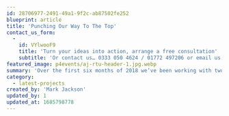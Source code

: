 ```yaml
---
id: 28706977-2491-49a1-9f2c-ab87502fe252
blueprint: article
title: 'Punching Our Way To The Top'
contact_us_form:
  -
    id: VYlwooF9
    title: 'Turn your ideas into action, arrange a free consultation'
    subtitle: 'Or contact us… 0333 050 4624 / 01772 497206 or email us: info@p4events.co.uk'
featured_image: p4events/aj-rtu-header-1.jpg.webp
summary: 'Over the first six months of 2018 we’ve been working with two big brands, bringing our customisation skills specialist arcade machine hire together to create head turning activations and guest.'
category:
  - latest-projects
created_by: 'Mark Jackson'
updated_by: 1
updated_at: 1685798778
---
```

